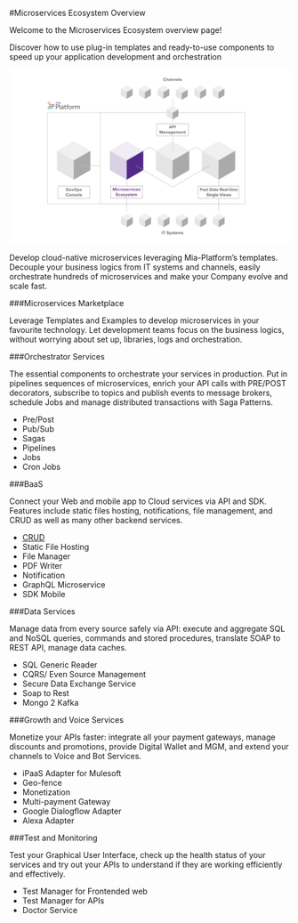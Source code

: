 #Microservices Ecosystem Overview


Welcome to the Microservices Ecosystem overview page!

Discover how to use plug-in templates and ready-to-use components to speed up your application development and orchestration


![image alt text](img/microservices_ecosystem.png)

Develop cloud-native microservices leveraging Mia-Platform’s templates. Decouple your business logics from IT systems and channels, easily orchestrate hundreds of microservices and make
your Company evolve and scale fast.


###Microservices Marketplace

Leverage Templates and Examples to develop microservices in your favourite technology. Let development teams focus on the business logics, without worrying about set up, libraries, logs and orchestration.


###Orchestrator Services

The essential components to orchestrate your services in production. Put in pipelines sequences of microservices, enrich your API
calls with PRE/POST decorators, subscribe to topics and publish events to message brokers, schedule Jobs and manage distributed transactions with Saga Patterns.

* Pre/Post
* Pub/Sub
* Sagas
* Pipelines
* Jobs
* Cron Jobs


###BaaS

Connect your Web and mobile app to Cloud services via API and SDK.
Features include static files hosting, notifications, file management, and CRUD as well as many other backend services.

* [CRUD](crud-service.md)
* Static File Hosting 
* File Manager 
* PDF Writer
* Notification
* GraphQL Microservice
* SDK Mobile


###Data Services 

Manage data from every source safely via API: execute and aggregate SQL
and NoSQL queries, commands and stored procedures, translate SOAP to REST API, manage data caches.

* SQL Generic Reader
* CQRS/ Even Source Management
* Secure Data Exchange Service
* Soap to Rest
* Mongo 2 Kafka


###Growth and Voice Services

Monetize your APIs faster: integrate all your payment gateways, manage discounts and promotions, provide Digital Wallet and MGM, and extend your channels to Voice and Bot Services.

* iPaaS Adapter for Mulesoft
* Geo-fence
* Monetization
* Multi-payment Gateway
* Google Dialogflow Adapter
* Alexa Adapter


###Test and Monitoring 

Test your Graphical User Interface, check up the health status of your services and try out your APIs to understand if they are working efficiently and effectively.

* Test Manager for Frontended web
* Test Manager for APIs
* Doctor Service


